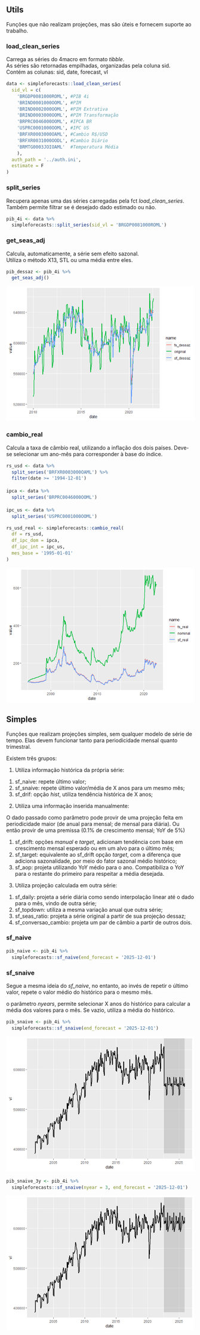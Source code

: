 ## Utils

Funções que não realizam projeções, mas são úteis e fornecem suporte ao
trabalho.

### load\_clean\_series

Carrega as séries do 4macro em formato *tibble*.  
As séries são retornadas empilhadas, organizadas pela coluna sid.  
Contém as colunas: sid, date, forecast, vl

``` r
data <- simpleforecasts::load_clean_series(
  sid_vl = c(
    'BRGDP0081000ROML', #PIB 4i
    'BRIND0001000OOML', #PIM
    'BRIND0002000OOML', #PIM Extrativa
    'BRIND0003000OOML', #PIM Transformação
    'BRPRC0046000OOML', #IPCA BR
    'USPRC0001000OOML', #IPC US
    'BRFXR0003000OAML', #Cambio R$/USD
    'BRFXR0031000OODL', #Cambio Diário
    'BRMTG0003JOIOAML'  #Temperatura Média
    ),
  auth_path = '../auth.ini',
  estimate = F
)
```

### split\_series

Recupera apenas uma das séries carregadas pela fct
*load\_clean\_series*.  
Também permite filtrar se é desejado dado estimado ou não.

``` r
pib_4i <- data %>% 
  simpleforecasts::split_series(sid_vl = 'BRGDP0081000ROML')
```

### get\_seas\_adj

Calcula, automaticamente, a série sem efeito sazonal.  
Utiliza o método X13, STL ou uma média entre eles.

``` r
pib_dessaz <- pib_4i %>% 
  get_seas_adj()
```

![](Example_files/figure-gfm/unnamed-chunk-6-1.png)<!-- -->

### cambio\_real

Calcula a taxa de câmbio real, utilizando a inflação dos dois países.
Deve-se selecionar um ano-mês para corresponder à base do índice.

``` r
rs_usd <- data %>% 
  split_series('BRFXR0003000OAML') %>% 
  filter(date >= '1994-12-01')

ipca <- data %>% 
  split_series('BRPRC0046000OOML')

ipc_us <- data %>% 
  split_series('USPRC0001000OOML')
```

``` r
rs_usd_real <- simpleforecasts::cambio_real(
  df = rs_usd,
  df_ipc_dom = ipca,
  df_ipc_int = ipc_us,
  mes_base = '1995-01-01'
) 
```

![](Example_files/figure-gfm/unnamed-chunk-10-1.png)<!-- -->

## Simples

Funções que realizam projeções simples, sem qualquer modelo de série de
tempo. Elas devem funcionar tanto para periodicidade mensal quanto
trimestral.

Existem três grupos:

1.  Utiliza informação histórica da própria série:

<!-- -->

1.  sf\_naive: repete último valor;
2.  sf\_snaive: repete último valor/média de X anos para um mesmo mês;
3.  sf\_drif: opção *hist*, utiliza tendência histórica de X anos;

<!-- -->

2.  Utiliza uma informação inserida manualmente:

O dado passado como parâmetro pode provir de uma projeção feita em
periodicidade maior (de anual para mensal; de mensal para diária). Ou
então provir de uma premissa (0.1% de crescimento mensal; YoY de 5%)

1.  sf\_drift: opções *manual* e *target*, adicionam tendência com base
    em crescimento mensal esperado ou em um alvo para o último mês;
2.  sf\_target: equivalente ao sf\_drift opção *target*, com a diferença
    que adiciona sazonalidade, por meio do fator sazonal médio
    histórico;
3.  sf\_aop: projeta utilizando YoY médio para o ano. Compatibiliza o
    YoY para o restante do primeiro para respeitar a média desejada.

<!-- -->

3.  Utiliza projeção calculada em outra série:

<!-- -->

1.  sf\_daily: projeta a série diária como sendo interpolação linear até
    o dado para o mês, vindo de outra série;
2.  sf\_topdown: utiliza a mesma variação anual que outra série;
3.  sf\_seas\_ratio: projeta a série original a partir de sua projeção
    dessaz;
4.  sf\_conversao\_cambio: projeta um par de câmbio a partir de outros
    dois.

### sf\_naive

``` r
pib_naive <- pib_4i %>% 
  simpleforecasts::sf_naive(end_forecast = '2025-12-01')
```

### sf\_snaive

Segue a mesma ideia do *sf\_naive*, no entanto, ao invés de repetir o
último valor, repete o valor médio do histórico para o mesmo mês.

o parâmetro *nyears*, permite selecionar X anos do histórico para
calcular a média dos valores para o mês. Se vazio, utiliza a média do
histórico.

``` r
pib_snaive <- pib_4i %>% 
  simpleforecasts::sf_snaive(end_forecast = '2025-12-01')
```

![](Example_files/figure-gfm/unnamed-chunk-14-1.png)<!-- -->

``` r
pib_snaive_3y <- pib_4i %>% 
  simpleforecasts::sf_snaive(nyear = 3, end_forecast = '2025-12-01')
```

![](Example_files/figure-gfm/unnamed-chunk-16-1.png)<!-- -->
